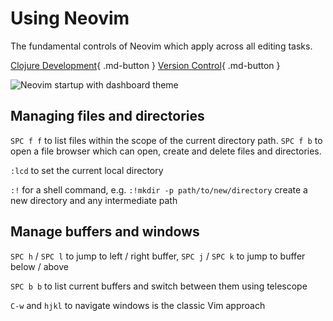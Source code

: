 # Using Neovim

The fundamental controls of Neovim which apply across all editing tasks.

[Clojure Development](../repl-driven-development/index.md){ .md-button }
[Version Control](../version-control/index.md){ .md-button }

![Neovim startup with dashboard theme](https://raw.githubusercontent.com/practicalli/graphic-design/live/neovim/screenshots/neovim-startup-dashboard-theme-light.png)



## Managing files and directories

`SPC f f` to list files within the scope of the current directory path. `SPC f b` to open a file browser which can open, create and delete files and directories.

`:lcd` to set the current local directory

`:!` for a shell command, e.g. `:!mkdir -p path/to/new/directory` create a new directory and any intermediate path



## Manage buffers and windows

`SPC h` / `SPC l` to jump to left / right buffer,  `SPC j` / `SPC k` to jump to buffer below / above

`SPC b b` to list current buffers and switch between them using telescope

`C-w` and `hjkl` to navigate windows is the classic Vim approach
